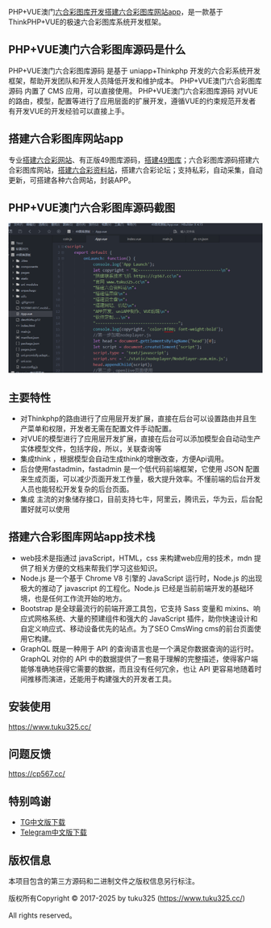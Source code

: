 PHP+VUE澳门[六合彩图库开发](https://www.tuku325.cc/?tags=227)[搭建六合彩图库网站app](https://www.tuku325.cc/?tags=181)，是一款基于ThinkPHP+VUE的极速六合彩图库系统开发框架。

## PHP+VUE澳门六合彩图库源码是什么
PHP+VUE澳门六合彩图库源码 是基于 uniapp+Thinkphp 开发的六合彩系统开发框架，帮助开发团队和开发人员降低开发和维护成本。 PHP+VUE澳门六合彩图库源码 内置了 CMS 应用，可以直接使用。 PHP+VUE澳门六合彩图库源码 对VUE的路由，模型，配置等进行了应用层面的扩展开发，遵循VUE的约束规范开发者有开发VUE的开发经验可以直接上手。

## 搭建六合彩图库网站app
专业[搭建六合彩网站](https://www.tuku325.cc/?cate=7)、有正版49图库源码，[搭建49图库](https://www.tuku325.cc/?cate=3)；六合彩图库源码搭建六合彩图库网站，[搭建六合彩资料站](https://www.tuku325.cc/?tags=274)，搭建六合彩论坛；支持私彩，自动采集，自动更新，可搭建各种六合网站，封装APP。

## PHP+VUE澳门六合彩图库源码截图
![VUE澳门六合彩图库源码截图](./image/1.png "VUE澳门六合彩图库源码截图")


## 主要特性

* 对Thinkphp的路由进行了应用层开发扩展，直接在后台可以设置路由并且生产菜单和权限，开发者无需在配置文件手动配置。
* 对VUE的模型进行了应用层开发扩展，直接在后台可以添加模型会自动动生产实体模型文件，包括字段，所以，关联查询等
* 集成think ，根据模型会自动生成think的增删改查，方便Api调用。
* 后台使用fastadmin，fastadmin 是一个低代码前端框架，它使用 JSON 配置来生成页面，可以减少页面开发工作量，极大提升效率。不懂前端的后台开发人员也能轻松开发复杂的后台页面。
* 集成 主流的对象储存接口，目前支持七牛，阿里云，腾讯云，华为云，后台配置好就可以使用

## 搭建六合彩图库网站app技术栈
- web技术是指通过 javaScript，HTML，css 来构建web应用的技术，mdn 提供了相关方便的文档来帮我们学习这些知识。
- Node.js 是一个基于 Chrome V8 引擎的 JavaScript 运行时，Node.js 的出现极大的推动了 javascript 的工程化。Node.js 已经是当前前端开发的基础环境，也是任何工作流开始的地方。
- Bootstrap 是全球最流行的前端开源工具包，它支持 Sass 变量和 mixins、响应式网格系统、大量的预建组件和强大的 JavaScript 插件，助你快速设计和自定义响应式、移动设备优先的站点。为了SEO CmsWing cms的前台页面使用它构建。
- GraphQL 既是一种用于 API 的查询语言也是一个满足你数据查询的运行时。 GraphQL 对你的 API 中的数据提供了一套易于理解的完整描述，使得客户端能够准确地获得它需要的数据，而且没有任何冗余，也让 API 更容易地随着时间推移而演进，还能用于构建强大的开发者工具。






## 安装使用

https://www.tuku325.cc/

## 问题反馈

https://cp567.cc/

## 特别鸣谢
* [TG中文版下载](https://www.tg398.net/)
* [Telegram中文版下载](https://www.telegrbm.com/)


## 版权信息
本项目包含的第三方源码和二进制文件之版权信息另行标注。

版权所有Copyright © 2017-2025 by tuku325 (https://www.tuku325.cc/)

All rights reserved。
